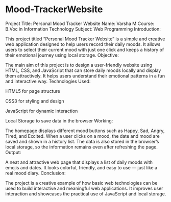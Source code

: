 # Mood-TrackerWebsite
Project Title: Personal Mood Tracker Website
Name: Varsha M
Course: B.Voc in Information Technology
Subject: Web Programming
Introduction:

This project titled “Personal Mood Tracker Website” is a simple and creative web application designed to help users record their daily moods. It allows users to select their current mood with just one click and keeps a history of their emotional journey using local storage.
Objective:

The main aim of this project is to design a user-friendly website using HTML, CSS, and JavaScript that can store daily moods locally and display them attractively. It helps users understand their emotional patterns in a fun and interactive way.
Technologies Used:

HTML5 for page structure

CSS3 for styling and design

JavaScript for dynamic interaction

Local Storage to save data in the browser
Working:

The homepage displays different mood buttons such as Happy, Sad, Angry, Tired, and Excited. When a user clicks on a mood, the date and mood are saved and shown in a history list. The data is also stored in the browser’s local storage, so the information remains even after refreshing the page.
Output:

A neat and attractive web page that displays a list of daily moods with emojis and dates. It looks colorful, friendly, and easy to use — just like a real mood diary.
Conclusion:

The project is a creative example of how basic web technologies can be used to build interactive and meaningful web applications. It improves user interaction and showcases the practical use of JavaScript and local storage.
